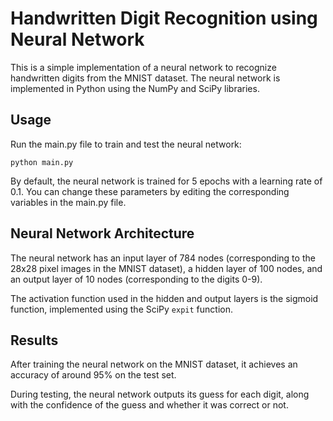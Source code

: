 # Handwritten Digit Recognition using Neural Network
This is a simple implementation of a neural network to recognize handwritten digits from the MNIST dataset. The neural network is implemented in Python using the NumPy and SciPy libraries.

## Usage
Run the main.py file to train and test the neural network:

```python main.py```

By default, the neural network is trained for 5 epochs with a learning rate of 0.1. You can change these parameters by editing the corresponding variables in the main.py file.

## Neural Network Architecture
The neural network has an input layer of 784 nodes (corresponding to the 28x28 pixel images in the MNIST dataset), a hidden layer of 100 nodes, and an output layer of 10 nodes (corresponding to the digits 0-9).

The activation function used in the hidden and output layers is the sigmoid function, implemented using the SciPy ```expit``` function.

## Results
After training the neural network on the MNIST dataset, it achieves an accuracy of around 95% on the test set.

During testing, the neural network outputs its guess for each digit, along with the confidence of the guess and whether it was correct or not.
